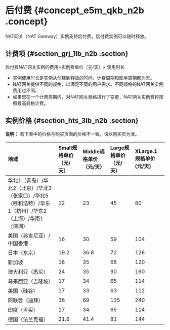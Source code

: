 # 后付费 {#concept_e5m_qkb_n2b .concept}

NAT网关（NAT Gateway）实例支持后付费，后付费实例可以随时释放。

## 计费项 {#section_grj_1lb_n2b .section}

后付费NAT网关实例的费用=实例费单价（元/天）× 使用时长

-   实例使用时长是实例从创建到释放的时间，计费周期和账单周期都为天。
-   NAT网关提供不同的规格，以满足不同的用户需求。不同规格的NAT网关实例费用也不同。
-   如果您在一个计费周期内，对NAT网关规格进行了变更，NAT网关实例费将按照最高规格计费。

## 实例价格 {#section_hts_3lb_n2b .section}

**说明：** 若下表中的价格与购买页面的价格不一致，请以购买页为准。

|地域|Small规格单价（元/天）|Middle规格单价（元/天）|Large规格单价（元/天）|XLarge.1规格单价\(元/天\)|
|:-|:-------------|:--------------|:-------------|:------------------|
|华北1（青岛）/华北2（北京）/华北3（张家口）/华北5（呼和浩特）/华东1（杭州）/华东2（上海）/华南1（深圳）|12|23|45|80|
|美国（弗吉尼亚）/中国香港|16|30|59|104|
|日本（东京）|19.2|36.8|72|128|
|新加坡|18|35|68|120|
|澳大利亚（悉尼）|24|35|90|160|
|马来西亚（吉隆坡）|17|34|65|114|
|美国（硅谷）|17|33|63|112|
|阿联酋（迪拜）|36|69|135|240|
|印度（孟买）|17|34|65|114|
|德国（法兰克福）|21.6|41.4|81|144|

